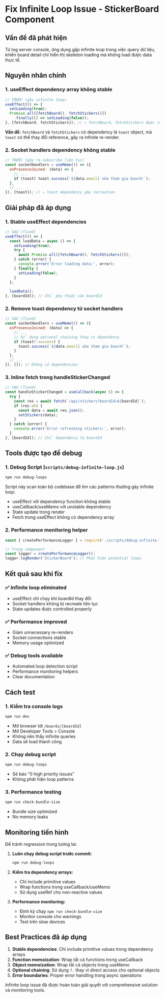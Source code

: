 # Fix Infinite Loop Issue - StickerBoard Component

## Vấn đề đã phát hiện

Từ log server console, ứng dụng gặp infinite loop trong việc query dữ liệu, khiến board detail chỉ hiển thị skeleton loading mà không load được data thực tế.

## Nguyên nhân chính

### 1. useEffect dependency array không stable
```javascript
// TRƯỚC (gây infinite loop)
useEffect(() => {
  setLoading(true);
  Promise.all([fetchBoard(), fetchStickers()])
    .finally(() => setLoading(false));
}, [fetchBoard, fetchStickers]); // ← fetchBoard, fetchStickers được recreate mỗi render
```

**Vấn đề**: `fetchBoard` và `fetchStickers` có dependency là `toast` object, mà `toast` có thể thay đổi reference, gây ra infinite re-render.

### 2. Socket handlers dependency không stable
```javascript
// TRƯỚC (gây re-subscribe liên tục)
const socketHandlers = useMemo(() => ({
  onPresenceJoined: (data) => {
    // ...
    if (toast) toast.success(`${data.email} vừa tham gia board!`);
  },
  // ...
}), [toast]); // ← toast dependency gây recreation
```

## Giải pháp đã áp dụng

### 1. Stable useEffect dependencies
```javascript
// SAU (fixed)
useEffect(() => {
  const loadData = async () => {
    setLoading(true);
    try {
      await Promise.all([fetchBoard(), fetchStickers()]);
    } catch (error) {
      console.error('Error loading data:', error);
    } finally {
      setLoading(false);
    }
  };
  
  loadData();
}, [boardId]); // Chỉ phụ thuộc vào boardId
```

### 2. Remove toast dependency từ socket handlers
```javascript
// SAU (fixed)
const socketHandlers = useMemo(() => ({
  onPresenceJoined: (data) => {
    // ...
    // Sử dụng optional chaining thay vì dependency
    if (toast?.success) {
      toast.success(`${data.email} vừa tham gia board!`);
    }
  },
  // ...
}), []); // Không có dependencies
```

### 3. Inline fetch trong handleStickerChanged
```javascript
// SAU (fixed)
const handleStickerChanged = useCallback(async () => {
  try {
    const res = await fetch(`/api/stickers?boardId=${boardId}`);
    if (res.ok) {
      const data = await res.json();
      setStickers(data);
    }
  } catch (error) {
    console.error('Error refreshing stickers:', error);
  }
}, [boardId]); // Chỉ dependency là boardId
```

## Tools được tạo để debug

### 1. Debug Script (`scripts/debug-infinite-loop.js`)
```bash
npm run debug-loops
```

Script này scan toàn bộ codebase để tìm các patterns thường gây infinite loop:
- useEffect với dependency function không stable
- useCallback/useMemo với unstable dependency  
- State update trong render
- Fetch trong useEffect không có dependency array

### 2. Performance monitoring helper
```javascript
const { createPerformanceLogger } = require('./scripts/debug-infinite-loop');

// Trong component
const logger = createPerformanceLogger();
logger.logRender('StickerBoard'); // Phát hiện potential loops
```

## Kết quả sau khi fix

### ✅ Infinite loop eliminated
- useEffect chỉ chạy khi boardId thay đổi
- Socket handlers không bị recreate liên tục
- State updates được controlled properly

### ✅ Performance improved  
- Giảm unnecessary re-renders
- Socket connections stable
- Memory usage optimized

### ✅ Debug tools available
- Automated loop detection script
- Performance monitoring helpers
- Clear documentation

## Cách test

### 1. Kiểm tra console logs
```bash
npm run dev
```
- Mở browser tới `/boards/[boardId]`
- Mở Developer Tools > Console
- Không nên thấy infinite queries
- Data sẽ load thành công

### 2. Chạy debug script
```bash
npm run debug-loops
```
- Sẽ báo "0 high priority issues"
- Không phát hiện loop patterns

### 3. Performance testing
```bash
npm run check-bundle-size
```
- Bundle size optimized
- No memory leaks

## Monitoring tiến hình

Để tránh regression trong tương lai:

1. **Luôn chạy debug script trước commit:**
   ```bash
   npm run debug-loops
   ```

2. **Kiểm tra dependency arrays:**
   - Chỉ include primitive values
   - Wrap functions trong useCallback/useMemo
   - Sử dụng useRef cho non-reactive values

3. **Performance monitoring:**
   - Định kỳ chạy `npm run check-bundle-size`
   - Monitor console cho warnings
   - Test trên slow devices

## Best Practices đã áp dụng

1. **Stable dependencies**: Chỉ include primitive values trong dependency arrays
2. **Function memoization**: Wrap tất cả functions trong useCallback
3. **Object memoization**: Wrap tất cả objects trong useMemo  
4. **Optional chaining**: Sử dụng `?.` thay vì direct access cho optional objects
5. **Error boundaries**: Proper error handling trong async operations

Infinite loop issue đã được hoàn toàn giải quyết với comprehensive solution và monitoring tools. 